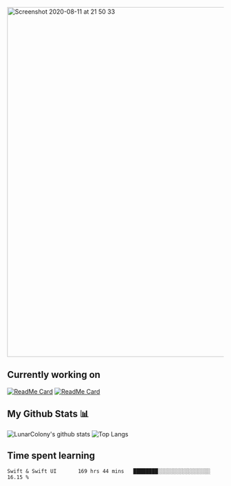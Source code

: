 <img width="813" alt="Screenshot 2020-08-11 at 21 50 33" src="https://user-images.githubusercontent.com/64978825/89947660-bc072000-dc1c-11ea-8c0e-097e02830bd4.png">

## Currently working on
[![ReadMe Card](https://github-readme-stats.vercel.app/api/pin/?username=LunarColony&repo=SimpleWeatherApp)](https://github.com/LunarColony/SimpleWeatherApp)
[![ReadMe Card](https://github-readme-stats.vercel.app/api/pin/?username=LunarColony&repo=SwiftUI-Tasks-App)](https://github.com/LunarColony/SwiftUI-Tasks-App)

## My Github Stats 📊
![LunarColony's github stats](https://github-readme-stats.vercel.app/api?username=LunarColony&show_icons=true)
![Top Langs](https://github-readme-stats.vercel.app/api/top-langs/?username=LunarColony)

## Time spent learning
```
Swift & Swift UI       169 hrs 44 mins   ████████░░░░░░░░░░░░░░░░░   16.15 % 
```
